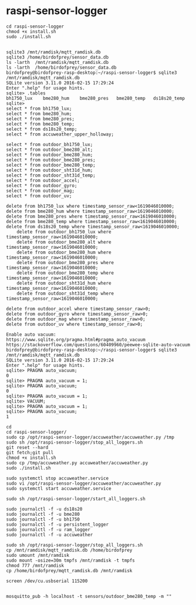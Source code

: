 # raspi-sensor-logger

    cd raspi-sensor-logger
    chmod +x install.sh
    sudo ./install.sh

   
    sqlite3 /mnt/ramdisk/mqtt_ramdisk.db
    sqlite3 /home/birdofprey/sensor_data.db
    ls -larth  /mnt/ramdisk/mqtt_ramdisk.db
    ls -larth  /home/birdofprey/sensor_data.db
    birdofprey@birdofprey-rasp-desktop:~/raspi-sensor-logger$ sqlite3 /mnt/ramdisk/mqtt_ramdisk.db
    SQLite version 3.11.0 2016-02-15 17:29:24
    Enter ".help" for usage hints.
    sqlite> .tables
    bh1750_lux    bme280_hum    bme280_pres   bme280_temp   ds18s20_temp
    sqlite> 
    select * from bh1750_lux;
    select * from bme280_hum;
    select * from bme280_pres;
    select * from bme280_temp;
    select * from ds18s20_temp;
    select * from accuweather_upper_holloway;
    
    select * from outdoor_bh1750_lux;
    select * from outdoor_bme280_alt;
    select * from outdoor_bme280_hum;
    select * from outdoor_bme280_pres;
    select * from outdoor_bme280_temp;
    select * from outdoor_sht31d_hum;
    select * from outdoor_sht31d_temp;
    select * from outdoor_accel;
    select * from outdoor_gyro;
    select * from outdoor_mag;
    select * from outdoor_uv;
    
    delete from bh1750_lux where timestamp_sensor_raw<1619046010000;
    delete from bme280_hum where timestamp_sensor_raw<1619046010000;
    delete from bme280_pres where timestamp_sensor_raw<1619046010000;
    delete from bme280_temp where timestamp_sensor_raw<1619046010000;
    delete from ds18s20_temp where timestamp_sensor_raw<1619046010000;
        delete from outdoor_bh1750_lux where timestamp_sensor_raw<1619046010000;
        delete from outdoor_bme280_alt where timestamp_sensor_raw<1619046010000;
        delete from outdoor_bme280_hum where timestamp_sensor_raw<1619046010000;
        delete from outdoor_bme280_pres where timestamp_sensor_raw<1619046010000;
        delete from outdoor_bme280_temp where timestamp_sensor_raw<1619046010000;
        delete from outdoor_sht31d_hum where timestamp_sensor_raw<1619046010000;
        delete from outdoor_sht31d_temp where timestamp_sensor_raw<1619046010000;
    
    delete from outdoor_accel where timestamp_sensor_raw>0;
    delete from outdoor_gyro where timestamp_sensor_raw>0;
    delete from outdoor_mag where timestamp_sensor_raw>0;
    delete from outdoor_uv where timestamp_sensor_raw>0;
    
    Enable auto vacuum:
    https://www.sqlite.org/pragma.html#pragma_auto_vacuum
    https://stackoverflow.com/questions/60409960/peewee-sqlite-auto-vacuum
    birdofprey@birdofprey-rasp-desktop:~/raspi-sensor-logger$ sqlite3 /mnt/ramdisk/mqtt_ramdisk.db
    SQLite version 3.11.0 2016-02-15 17:29:24
    Enter ".help" for usage hints.
    sqlite> PRAGMA auto_vacuum;
    0
    sqlite> PRAGMA auto_vacuum = 1;
    sqlite> PRAGMA auto_vacuum;
    0
    sqlite> PRAGMA auto_vacuum = 1;
    sqlite> VACUUM;
    sqlite> PRAGMA auto_vacuum = 1;
    sqlite> PRAGMA auto_vacuum;
    1

    cd
    cd raspi-sensor-logger/
    sudo cp /opt/raspi-sensor-logger/accuweather/accuweather.py /tmp
    sudo sh /opt/raspi-sensor-logger/stop_all_loggers.sh 
    git reset --hard
    git fetch;git pull
    chmod +x install.sh
    sudo cp /tmp/accuweather.py accuweather/accuweather.py
    sudo ./install.sh
    
    sudo systemctl stop accuweather.service
    sudo vi /opt/raspi-sensor-logger/accuweather/accuweather.py
    sudo systemctl start accuweather.service
    
    sudo sh /opt/raspi-sensor-logger/start_all_loggers.sh
    
    sudo journalctl -f -u ds18s20
    sudo journalctl -f -u bme280 
    sudo journalctl -f -u bh1750 
    sudo journalctl -f -u persistent_logger 
    sudo journalctl -f -u ram_logger 
    sudo journalctl -f -u accuweather 
    
    sudo sh /opt/raspi-sensor-logger/stop_all_loggers.sh
    cp /mnt/ramdisk/mqtt_ramdisk.db /home/birdofprey    
    sudo umount /mnt/ramdisk    
    sudo mount -osize=30m tmpfs /mnt/ramdisk -t tmpfs
    chmod 777 /mnt/ramdisk
    cp /home/birdofprey/mqtt_ramdisk.db /mnt/ramdisk
    
    screen /dev/cu.usbserial 115200
    
    
    mosquitto_pub -h localhost -t sensors/outdoor_bme280_temp -m ""
